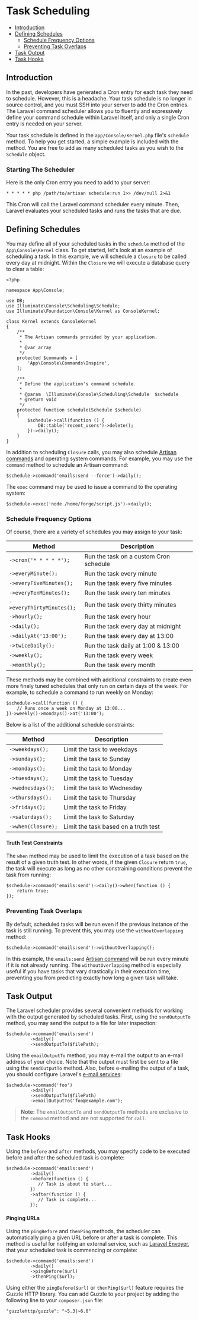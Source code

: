 # Task Scheduling

- [Introduction](#introduction)
- [Defining Schedules](#defining-schedules)
	- [Schedule Frequency Options](#schedule-frequency-options)
	- [Preventing Task Overlaps](#preventing-task-overlaps)
- [Task Output](#task-output)
- [Task Hooks](#task-hooks)

<a name="introduction"></a>
## Introduction

In the past, developers have generated a Cron entry for each task they need to schedule. However, this is a headache. Your task schedule is no longer in source control, and you must SSH into your server to add the Cron entries. The Laravel command scheduler allows you to fluently and expressively define your command schedule within Laravel itself, and only a single Cron entry is needed on your server.

Your task schedule is defined in the `app/Console/Kernel.php` file's `schedule` method. To help you get started, a simple example is included with the method. You are free to add as many scheduled tasks as you wish to the `Schedule` object.

### Starting The Scheduler

Here is the only Cron entry you need to add to your server:

	* * * * * php /path/to/artisan schedule:run 1>> /dev/null 2>&1

This Cron will call the Laravel command scheduler every minute. Then, Laravel evaluates your scheduled tasks and runs the tasks that are due.

<a name="defining-schedules"></a>
## Defining Schedules

You may define all of your scheduled tasks in the `schedule` method of the `App\Console\Kernel` class. To get started, let's look at an example of scheduling a task. In this example, we will schedule a `Closure` to be called every day at midnight. Within the `Closure` we will execute a database query to clear a table:

	<?php

	namespace App\Console;

	use DB;
	use Illuminate\Console\Scheduling\Schedule;
	use Illuminate\Foundation\Console\Kernel as ConsoleKernel;

	class Kernel extends ConsoleKernel
	{
	    /**
	     * The Artisan commands provided by your application.
	     *
	     * @var array
	     */
	    protected $commands = [
	        'App\Console\Commands\Inspire',
	    ];

	    /**
	     * Define the application's command schedule.
	     *
	     * @param  \Illuminate\Console\Scheduling\Schedule  $schedule
	     * @return void
	     */
	    protected function schedule(Schedule $schedule)
	    {
	        $schedule->call(function () {
	        	DB::table('recent_users')->delete();
	        })->daily();
	    }
	}

In addition to scheduling `Closure` calls, you may also schedule [Artisan commands](/{{version}}/artisan) and operating system commands. For example, you may use the `command` method to schedule an Artisan command:

    $schedule->command('emails:send --force')->daily();

The `exec` command may be used to issue a command to the operating system:

    $schedule->exec('node /home/forge/script.js')->daily();

<a name="schedule-frequency-options"></a>
### Schedule Frequency Options

Of course, there are a variety of schedules you may assign to your task:

Method  | Description
------------- | -------------
`->cron('* * * * *');`  |  Run the task on a custom Cron schedule
`->everyMinute();`  |  Run the task every minute
`->everyFiveMinutes();`  |  Run the task every five minutes
`->everyTenMinutes();`  |  Run the task every ten minutes
`->everyThirtyMinutes();`  |  Run the task every thirty minutes
`->hourly();`  |  Run the task every hour
`->daily();`  |  Run the task every day at midnight
`->dailyAt('13:00');`  |  Run the task every day at 13:00
`->twiceDaily();`  |  Run the task daily at 1:00 & 13:00
`->weekly();`  |  Run the task every week
`->monthly();`  |  Run the task every month

These methods may be combined with additional constraints to create even more finely tuned schedules that only run on certain days of the week. For example, to schedule a command to run weekly on Monday:

	$schedule->call(function () {
		// Runs once a week on Monday at 13:00...
	})->weekly()->mondays()->at('13:00');

Below is a list of the additional schedule constraints:

Method  | Description
------------- | -------------
`->weekdays();`  |  Limit the task to weekdays
`->sundays();`  |  Limit the task to Sunday
`->mondays();`  |  Limit the task to Monday
`->tuesdays();`  |  Limit the task to Tuesday
`->wednesdays();`  |  Limit the task to Wednesday
`->thursdays();`  |  Limit the task to Thursday
`->fridays();`  |  Limit the task to Friday
`->saturdays();`  |  Limit the task to Saturday
`->when(Closure);`  |  Limit the task based on a truth test

#### Truth Test Constraints

The `when` method may be used to limit the execution of a task based on the result of a given truth test. In other words, if the given `Closure` return `true`, the task will execute as long as no other constraining conditions prevent the task from running:

	$schedule->command('emails:send')->daily()->when(function () {
		return true;
	});

<a name="preventing-task-overlaps"></a>
### Preventing Task Overlaps

By default, scheduled tasks will be run even if the previous instance of the task is still running. To prevent this, you may use the `withoutOverlapping` method:

	$schedule->command('emails:send')->withoutOverlapping();

In this example, the `emails:send` [Artisan command](/{{version}}/artisan) will be run every minute if it is not already running. The `withoutOverlapping` method is especially useful if you have tasks that vary drastically in their execution time, preventing you from predicting exactly how long a given task will take.

<a name="task-output"></a>
## Task Output

The Laravel scheduler provides several convenient methods for working with the output generated by scheduled tasks. First, using the `sendOutputTo` method, you may send the output to a file for later inspection:

	$schedule->command('emails:send')
			 ->daily()
			 ->sendOutputTo($filePath);

Using the `emailOutputTo` method, you may e-mail the output to an e-mail address of your choice. Note that the output must first be sent to a file using the `sendOutputTo` method. Also, before e-mailing the output of a task, you should configure Laravel's [e-mail services](/{{version}}/mail):

	$schedule->command('foo')
			 ->daily()
			 ->sendOutputTo($filePath)
			 ->emailOutputTo('foo@example.com');

> **Note:** The `emailOutputTo` and `sendOutputTo` methods are exclusive to the `command` method and are not supported for `call`.

<a name="task-hooks"></a>
## Task Hooks

Using the `before` and `after` methods, you may specify code to be executed before and after the scheduled task is complete:

	$schedule->command('emails:send')
			 ->daily()
			 ->before(function () {
			 	// Task is about to start...
			 })
			 ->after(function () {
			 	// Task is complete...
			 });

#### Pinging URLs

Using the `pingBefore` and `thenPing` methods, the scheduler can automatically ping a given URL before or after a task is complete. This method is useful for notifying an external service, such as [Laravel Envoyer](https://envoyer.io), that your scheduled task is commencing or complete:

	$schedule->command('emails:send')
			 ->daily()
			 ->pingBefore($url)
			 ->thenPing($url);

Using either the `pingBefore($url)` or `thenPing($url)` feature requires the Guzzle HTTP library. You can add Guzzle to your project by adding the following line to your `composer.json` file:

	"guzzlehttp/guzzle": "~5.3|~6.0"